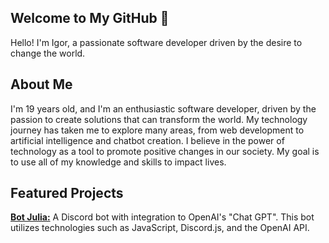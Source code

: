 ## Welcome to My GitHub 👋

Hello! I'm Igor, a passionate software developer driven by the desire to change the world.

## About Me

I'm 19 years old, and I'm an enthusiastic software developer, driven by the passion to create solutions that can transform the world. My technology journey has taken me to explore many areas, from web development to artificial intelligence and chatbot creation. I believe in the power of technology as a tool to promote positive changes in our society. My goal is to use all of my knowledge and skills to impact lives.

## Featured Projects

**[Bot Julia:](https://botjulia.xyz)** A Discord bot with integration to OpenAI's "Chat GPT". This bot utilizes technologies such as JavaScript, Discord.js, and the OpenAI API.
